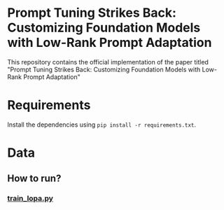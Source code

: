 # Prompt Tuning Strikes Back: Customizing Foundation Models with Low-Rank Prompt Adaptation

This repository contains the official implementation of the paper titled "Prompt Tuning Strikes Back: Customizing Foundation  Models with Low-Rank Prompt Adaptation"

# Requirements
Install the dependencies using `pip install -r requirements.txt`.

# Data

## How to run?

### [train_lopa.py](train_lopa.py)